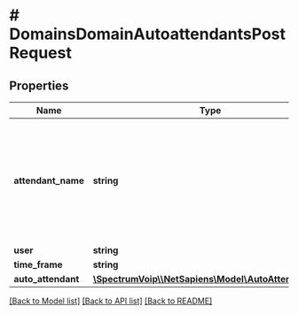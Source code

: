 # # DomainsDomainAutoattendantsPostRequest

## Properties

Name | Type | Description | Notes
------------ | ------------- | ------------- | -------------
**attendant_name** | **string** | This is the main name for the auto attendant. Should be used to explain the main purpose for the auto attendant. |
**user** | **string** |  |
**time_frame** | **string** |  | [optional]
**auto_attendant** | [**\SpectrumVoip\\\\NetSapiens\Model\AutoAttendantTier**](AutoAttendantTier.md) |  | [optional]

[[Back to Model list]](../../README.md#models) [[Back to API list]](../../README.md#endpoints) [[Back to README]](../../README.md)
